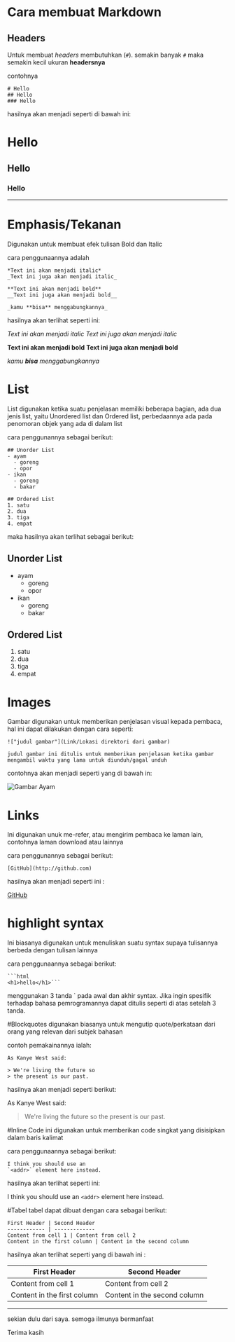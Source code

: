 # Cara membuat Markdown
## Headers
Untuk membuat _headers_ membutuhkan (`#`). semakin banyak `#` maka semakin kecil ukuran __headersnya__

contohnya
```
# Hello
## Hello
### Hello
```
hasilnya akan menjadi seperti di bawah ini:
# Hello
## Hello
### Hello

--------------

# Emphasis/Tekanan
Digunakan untuk membuat efek tulisan Bold dan Italic

cara penggunaannya adalah
```
*Text ini akan menjadi italic*
_Text ini juga akan menjadi italic_

**Text ini akan menjadi bold**
__Text ini juga akan menjadi bold__

_kamu **bisa** menggabungkannya_
```

hasilnya akan terlihat seperti ini:

*Text ini akan menjadi italic*
_Text ini juga akan menjadi italic_

**Text ini akan menjadi bold**
__Text ini juga akan menjadi bold__

_kamu **bisa** menggabungkannya_

# List

List digunakan ketika suatu penjelasan memiliki beberapa bagian, ada dua jenis list, yaitu Unordered list dan Ordered list, perbedaannya ada pada penomoran objek yang ada di dalam list

cara penggunannya sebagai berikut:
```
## Unorder List
- ayam
  - goreng
  - opor
- ikan
  - goreng
  - bakar

## Ordered List
1. satu
2. dua
3. tiga
4. empat
```

maka hasilnya akan terlihat sebagai berikut:

## Unorder List
- ayam
  - goreng
  - opor
- ikan
  - goreng
  - bakar

## Ordered List
1. satu
2. dua
3. tiga
4. empat


# Images
Gambar digunakan untuk memberikan penjelasan visual kepada pembaca, hal ini dapat dilakukan dengan cara seperti:

```
!["judul gambar"](Link/Lokasi direktori dari gambar)

judul gambar ini ditulis untuk memberikan penjelasan ketika gambar mengambil waktu yang lama untuk diunduh/gagal unduh
```
contohnya akan menjadi seperti yang di bawah in:

![Gambar Ayam](https://cdn1-production-images-kly.akamaized.net/dqxPE0JJhospM3y7fOPyUe7awqA=/0x312:3960x2544/375x208/filters:quality(75):strip_icc():format(jpeg)/kly-media-production/medias/2957655/original/008275100_1572854649-shutterstock_547315147.jpg)

# Links
Ini digunakan unuk me-refer, atau mengirim pembaca ke laman lain, contohnya laman download atau lainnya

cara penggunannya sebagai berikut:

```
[GitHub](http://github.com)
```
hasilnya akan menjadi seperti ini :

[GitHub](http://github.com)

# highlight syntax
Ini biasanya digunakan untuk menuliskan suatu syntax supaya tulisannya berbeda dengan tulisan lainnya

cara penggunaannya sebagai berikut:

```
```html
<h1>hello</h1>```
```


menggunakan 3 tanda ` pada awal dan akhir syntax.
Jika ingin spesifik terhadap bahasa pemrogramannya dapat ditulis seperti di atas setelah 3 tanda.

#Blockquotes
digunakan biasanya untuk mengutip quote/perkataan dari orang yang relevan dari subjek bahasan

contoh pemakainannya ialah:
```
As Kanye West said:

> We're living the future so
> the present is our past.
```

hasilnya akan menjadi seperti berikut:

As Kanye West said:

> We're living the future so
> the present is our past.

#Inline Code
ini digunakan untuk memberikan code singkat yang disisipkan dalam baris kalimat

cara penggunaannya sebagai berikut:

```
I think you should use an
`<addr>` element here instead.
```

hasilnya akan terlihat seperti ini:

I think you should use an
`<addr>` element here instead.

#Tabel
tabel dapat dibuat dengan cara sebagai berikut:

```
First Header | Second Header
------------ | -------------
Content from cell 1 | Content from cell 2
Content in the first column | Content in the second column
```

hasilnya akan terlihat seperti yang di bawah ini : 

First Header | Second Header
------------ | -------------
Content from cell 1 | Content from cell 2
Content in the first column | Content in the second column

-------------------

sekian dulu dari saya. semoga ilmunya bermanfaat

Terima kasih

